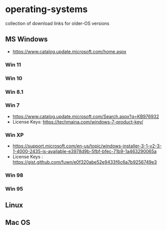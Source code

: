 # operating-systems
collection of download links for older-OS versions

## MS Windows
- https://www.catalog.update.microsoft.com/home.aspx

### Win 11

### Win 10

### Win 8.1

### Win 7
- https://www.catalog.update.microsoft.com/Search.aspx?q=KB976932
- License Keys: https://techmaina.com/windows-7-product-key/

### Win XP
- https://support.microsoft.com/en-us/topic/windows-installer-3-1-v2-3-1-4000-2435-is-available-e3978d9b-5fbf-bfec-71b9-1a463290065a
- License Keys : https://gist.github.com/fuwn/e0f320abe52e9433f6c6a7b9256749e3

### Win 98

### Win 95

## Linux

## Mac OS
